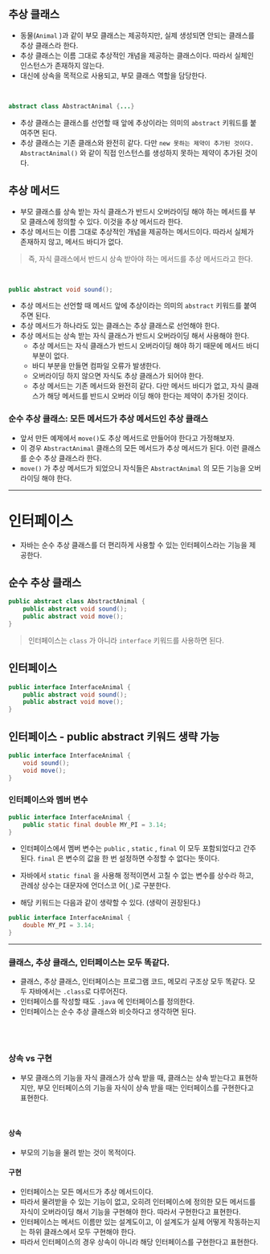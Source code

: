 

## 추상 클래스
- 동물(`Animal` )과 같이 부모 클래스는 제공하지만, 실제 생성되면 안되는 클래스를 추상 클래스라 한다.
- 추상 클래스는 이름 그대로 추상적인 개념을 제공하는 클래스이다. 따라서 실체인 인스턴스가 존재하지 않는다. 
- 대신에 상속을 목적으로 사용되고, 부모 클래스 역할을 담당한다. 


<br>



```java
abstract class AbstractAnimal {...}
```

* 추상 클래스는 클래스를 선언할 때 앞에 추상이라는 의미의 `abstract` 키워드를 붙여주면 된다.
* 추상 클래스는 기존 클래스와 완전히 같다. 다만 `new 못하는 제약이 추가된 것이다. AbstractAnimal()` 와 같이 직접 인스턴스를 생성하지 못하는 제약이 추가된 것이다.


## 추상 메서드
- 부모 클래스를 상속 받는 자식 클래스가 반드시 오버라이딩 해야 하는 메서드를 부모 클래스에 정의할 수 있다. 이것을 추상 메서드라 한다.
- 추상 메서드는 이름 그대로 추상적인 개념을 제공하는 메서드이다. 따라서 실체가 존재하지 않고, 메서드 바디가 없다.

> 즉, 자식 클래스에서 반드시 상속 받아야 하는 메서드를 추상 메서드라고 한다. 


<br>


```java
public abstract void sound();
```

* 추상 메서드는 선언할 때 메서드 앞에 추상이라는 의미의 `abstract` 키워드를 붙여주면 된다.
* 추상 메서드가 하나라도 있는 클래스는 추상 클래스로 선언해야 한다.
* 추상 메서드는 상속 받는 자식 클래스가 반드시 오버라이딩 해서 사용해야 한다.
  - 추상 메서드는 자식 클래스가 반드시 오버라이딩 해야 하기 때문에 메서드 바디 부분이 없다. 
  - 바디 부분을 만들면 컴파일 오류가 발생한다.
  - 오버라이딩 하지 않으면 자식도 추상 클래스가 되어야 한다.
  - 추상 메서드는 기존 메서드와 완전히 같다. 다만 메서드 바디가 없고, 자식 클래스가 해당 메서드를 반드시 오버라 이딩 해야 한다는 제약이 추가된 것이다.

### 순수 추상 클래스: 모든 메서드가 추상 메서드인 추상 클래스
- 앞서 만든 예제에서 `move()`도 추상 메서드로 만들어야 한다고 가정해보자.
- 이 경우 `AbstractAnimal` 클래스의 모든 메서드가 추상 메서드가 된다. 이런 클래스를 순수 추상 클래스라 한다.
- `move()` 가 추상 메서드가 되었으니 자식들은 `AbstractAnimal` 의 모든 기능을 오버라이딩 해야 한다.


--- 

# 인터페이스
- 자바는 순수 추상 클래스를 더 편리하게 사용할 수 있는 인터페이스라는 기능을 제공한다.

## 순수 추상 클래스
```java
public abstract class AbstractAnimal {
    public abstract void sound();
    public abstract void move();
}
```

> 인터페이스는 `class` 가 아니라 `interface` 키워드를 사용하면 된다.

## 인터페이스
```java
public interface InterfaceAnimal {
    public abstract void sound();
    public abstract void move();
}
```
## 인터페이스 - public abstract 키워드 생략 가능
```java
public interface InterfaceAnimal {
    void sound();
    void move();
}
```

### 인터페이스와 멤버 변수
```java
public interface InterfaceAnimal {
    public static final double MY_PI = 3.14;
}
```

- 인터페이스에서 멤버 변수는 `public` , `static` , `final` 이 모두 포함되었다고 간주된다. `final` 은 변수의 값을 한 번 설정하면 수정할 수 없다는 뜻이다.
- 자바에서 `static final` 을 사용해 정적이면서 고칠 수 없는 변수를 상수라 하고, 관례상 상수는 대문자에 언더스코 어(`_`)로 구분한다.

- 해당 키워드는 다음과 같이 생략할 수 있다. (생략이 권장된다.)

```java
public interface InterfaceAnimal {
    double MY_PI = 3.14;
}
```

--- 
### 클래스, 추상 클래스, 인터페이스는 모두 똑같다.
- 클래스, 추상 클래스, 인터페이스는 프로그램 코드, 메모리 구조상 모두 똑같다. 모두 자바에서는 `.class`로 다루어진다.
- 인터페이스를 작성할 때도 `.java` 에 인터페이스를 정의한다.
- 인터페이스는 순수 추상 클래스와 비슷하다고 생각하면 된다.


<br>
<br>


### 상속 vs 구현
- 부모 클래스의 기능을 자식 클래스가 상속 받을 때, 클래스는 상속 받는다고 표현하지만, 부모 인터페이스의 기능을 자식이 상속 받을 때는 인터페이스를 구현한다고 표현한다.

<br>

#### 상속
- 부모의 기능을 물려 받는 것이 목적이다.

#### 구현 
- 인터페이스는 모든 메서드가 추상 메서드이다. 
- 따라서 물려받을 수 있는 기능이 없고, 오히려 인터페이스에 정의한 모든 메서드를 자식이 오버라이딩 해서 기능을 구현해야 한다. 따라서 구현한다고 표현한다.
- 인터페이스는 메서드 이름만 있는 설계도이고, 이 설계도가 실제 어떻게 작동하는지는 하위 클래스에서 모두 구현해야 한다.
- 따라서 인터페이스의 경우 상속이 아니라 해당 인터페이스를 구현한다고 표현한다.